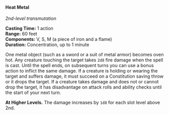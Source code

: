 #### Heat Metal
<!-- TODO Check and tag this spell -->
<!-- markdownlint-disable-next-line no-emphasis-as-heading -->
_2nd-level transmutation_

**Casting Time:** 1 action \
**Range:** 60 feet \
**Components:** V, S, M (a piece of iron and a flame) \
**Duration:** Concentration, up to 1 minute

One metal object (such as a sword or a suit of metal armor) becomes oven hot.
Any creature touching the target takes `2d8` fire damage when the spell is cast.
Until the spell ends, on subsequent turns you can use a bonus action to inflict the same damage.
If a creature is holding or wearing the target and suffers damage, it must succeed on a Constitution saving throw or it drops the target.
If a creature takes damage and does not or cannot drop the target, it has disadvantage on attack rolls and ability checks until the start of your next turn.

**At Higher Levels.**
The damage increases by `1d8` for each slot level above 2nd.

